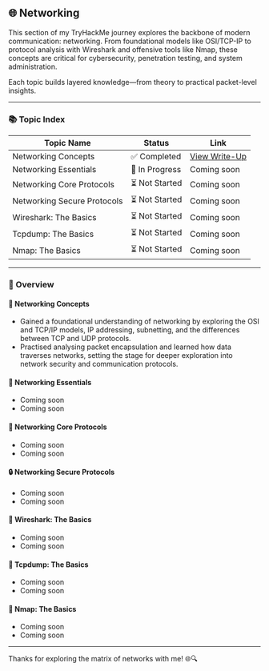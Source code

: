 ## 🌐 Networking 

This section of my TryHackMe journey explores the backbone of modern communication: networking. From foundational models like OSI/TCP-IP to protocol analysis with Wireshark and offensive tools like Nmap, these concepts are critical for cybersecurity, penetration testing, and system administration.  

Each topic builds layered knowledge—from theory to practical packet-level insights.  

---

### 📚 Topic Index  

| Topic Name                  | Status        | Link                                                                 |
|-----------------------------|---------------|----------------------------------------------------------------------|
| Networking Concepts         | ✅ Completed   | [View Write-Up](https://github.com/MQKGitHub/Networking-Concepts/)  |
| Networking Essentials       | 🔄 In Progress | Coming soon                                                         |
| Networking Core Protocols   | ⏳ Not Started | Coming soon                                                         |
| Networking Secure Protocols | ⏳ Not Started | Coming soon                                                         |
| Wireshark: The Basics       | ⏳ Not Started | Coming soon                                                         |
| Tcpdump: The Basics         | ⏳ Not Started | Coming soon                                                         |
| Nmap: The Basics            | ⏳ Not Started | Coming soon                                                         |

---

### 🧠 Overview  

#### 📡 Networking Concepts  
- Gained a foundational understanding of networking by exploring the OSI and TCP/IP models, IP addressing, subnetting, and the differences between TCP and UDP protocols.  
- Practised analysing packet encapsulation and learned how data traverses networks, setting the stage for deeper exploration into network security and communication protocols.

#### 🔌 Networking Essentials  
- Coming soon
- Coming soon

#### 📨 Networking Core Protocols  
- Coming soon
- Coming soon

#### 🔒 Networking Secure Protocols  
- Coming soon
- Coming soon

#### 🦈 Wireshark: The Basics  
- Coming soon
- Coming soon

#### 🐧 Tcpdump: The Basics  
- Coming soon
- Coming soon

#### 🎯 Nmap: The Basics  
- Coming soon
- Coming soon

---

Thanks for exploring the matrix of networks with me! 🌐🔍  
